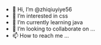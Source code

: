 - 👋 Hi, I’m @zhiqiuyiye56
- 👀 I’m interested in css
- 🌱 I’m currently learning java
- 💞️ I’m looking to collaborate on ...
- 📫 How to reach me ...

<!---
zhiqiuyiye56/zhiqiuyiye56 is a ✨ special ✨ repository because its `README.md` (this file) appears on your GitHub profile.
You can click the Preview link to take a look at your changes.
--->
